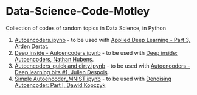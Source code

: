 # Data-Science-Code-Motley
Collection of codes of random topics in Data Science, in Python

1. [Autoencoders.ipynb][1] - to be used with [Applied Deep Learning - Part 3, Arden Dertat][2].
2. [Deep inside - Autoencoders.ipynb][3] - to be used with [Deep inside: Autoencoders, Nathan Hubens][4].
3. [Autoencoders_quick and dirty.ipynb][5] - to be used with [Autoencoders - Deep learning bits #1, Julien Despois][6].
4. [Simple Autoencoder_MNIST.ipynb][7] - to be used with [Denoising Autoencoder: Part I, Dawid Kopczyk][8]

[1]: https://github.com/Anacoder1/Data-Science-Code-Motley/blob/master/Autoencoders.ipynb
[2]: https://towardsdatascience.com/applied-deep-learning-part-3-autoencoders-1c083af4d798
[3]: https://github.com/Anacoder1/Data-Science-Code-Motley/blob/master/Deep%20inside%20-%20Autoencoders.ipynb
[4]: https://towardsdatascience.com/deep-inside-autoencoders-7e41f319999f
[5]: https://github.com/Anacoder1/Data-Science-Code-Motley/blob/master/Autoencoders_quick%20and%20dirty.ipynb
[6]: https://hackernoon.com/autoencoders-deep-learning-bits-1-11731e200694?source=post_page---------------------------
[7]: https://github.com/Anacoder1/Data-Science-Code-Motley/blob/master/Simple%20Autoencoder_MNIST.ipynb
[8]: http://dkopczyk.quantee.co.uk/dae-part1/
